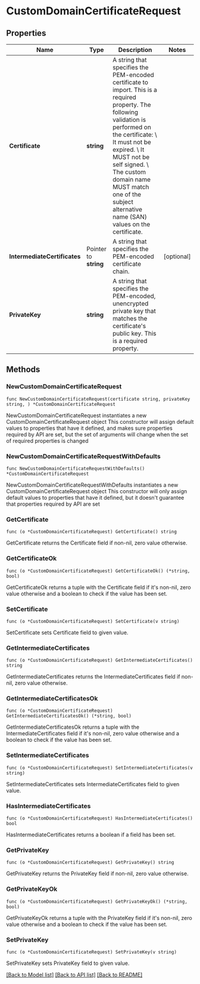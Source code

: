 # CustomDomainCertificateRequest

## Properties

Name | Type | Description | Notes
------------ | ------------- | ------------- | -------------
**Certificate** | **string** | A string that specifies the PEM-encoded certificate to import. This is a required property. The following validation is performed on the certificate: \\ It must not be expired. \\ It MUST not be self signed. \\ The custom domain name MUST match one of the subject alternative name (SAN) values on the certificate.  | 
**IntermediateCertificates** | Pointer to **string** | A string that specifies the PEM-encoded certificate chain. | [optional] 
**PrivateKey** | **string** | A string that specifies the PEM-encoded, unencrypted private key that matches the certificate&#39;s public key. This is a required property. | 

## Methods

### NewCustomDomainCertificateRequest

`func NewCustomDomainCertificateRequest(certificate string, privateKey string, ) *CustomDomainCertificateRequest`

NewCustomDomainCertificateRequest instantiates a new CustomDomainCertificateRequest object
This constructor will assign default values to properties that have it defined,
and makes sure properties required by API are set, but the set of arguments
will change when the set of required properties is changed

### NewCustomDomainCertificateRequestWithDefaults

`func NewCustomDomainCertificateRequestWithDefaults() *CustomDomainCertificateRequest`

NewCustomDomainCertificateRequestWithDefaults instantiates a new CustomDomainCertificateRequest object
This constructor will only assign default values to properties that have it defined,
but it doesn't guarantee that properties required by API are set

### GetCertificate

`func (o *CustomDomainCertificateRequest) GetCertificate() string`

GetCertificate returns the Certificate field if non-nil, zero value otherwise.

### GetCertificateOk

`func (o *CustomDomainCertificateRequest) GetCertificateOk() (*string, bool)`

GetCertificateOk returns a tuple with the Certificate field if it's non-nil, zero value otherwise
and a boolean to check if the value has been set.

### SetCertificate

`func (o *CustomDomainCertificateRequest) SetCertificate(v string)`

SetCertificate sets Certificate field to given value.


### GetIntermediateCertificates

`func (o *CustomDomainCertificateRequest) GetIntermediateCertificates() string`

GetIntermediateCertificates returns the IntermediateCertificates field if non-nil, zero value otherwise.

### GetIntermediateCertificatesOk

`func (o *CustomDomainCertificateRequest) GetIntermediateCertificatesOk() (*string, bool)`

GetIntermediateCertificatesOk returns a tuple with the IntermediateCertificates field if it's non-nil, zero value otherwise
and a boolean to check if the value has been set.

### SetIntermediateCertificates

`func (o *CustomDomainCertificateRequest) SetIntermediateCertificates(v string)`

SetIntermediateCertificates sets IntermediateCertificates field to given value.

### HasIntermediateCertificates

`func (o *CustomDomainCertificateRequest) HasIntermediateCertificates() bool`

HasIntermediateCertificates returns a boolean if a field has been set.

### GetPrivateKey

`func (o *CustomDomainCertificateRequest) GetPrivateKey() string`

GetPrivateKey returns the PrivateKey field if non-nil, zero value otherwise.

### GetPrivateKeyOk

`func (o *CustomDomainCertificateRequest) GetPrivateKeyOk() (*string, bool)`

GetPrivateKeyOk returns a tuple with the PrivateKey field if it's non-nil, zero value otherwise
and a boolean to check if the value has been set.

### SetPrivateKey

`func (o *CustomDomainCertificateRequest) SetPrivateKey(v string)`

SetPrivateKey sets PrivateKey field to given value.



[[Back to Model list]](../README.md#documentation-for-models) [[Back to API list]](../README.md#documentation-for-api-endpoints) [[Back to README]](../README.md)


